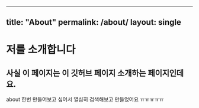 --- 
title: "About" 
permalink: /about/ 
layout: single
 --- 

# 저를 소개합니다

## 사실 이 페이지는 이 깃허브 페이지 소개하는 페이지인데요.

about 한번 만들어보고 싶어서 열심히 검색해보고 만들었어요 ㅠㅠㅠㅠㅠ
